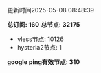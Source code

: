更新时间2025-05-08 08:48:39

**总订阅: 160**
**总节点: 32175**
- vless节点: 10126
- hysteria2节点: 1

**google ping有效节点: 310**
